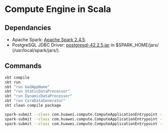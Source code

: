 # Compute Engine in Scala

## Dependancies

- Apache Spark: [Apache Spark 2.4.5](https://apache.claz.org/spark/spark-2.4.5/spark-2.4.5-bin-hadoop2.7.tgz).
- PostgreSQL JDBC Driver: [postgresql-42.2.5.jar](https://www.apache.org/dyn/closer.lua/spark/spark-2.4.5/) in $SPARK_HOME/jars/ (/usr/local/spark/jars/).

## Commands

```bash
sbt compile
sbt run
sbt "run badAppName"
sbt "run StaticDataProcessor"
sbt "run DynamicDataProcessor"
sbt "run CoreDataGenerator"
sbt clean compile package
```

```bash
spark-submit --class com.huawei.compute.ComputeApplicationEntrypoint --master local[4] target/scala-2.11/computeapplicationentrypoint_2.11-1.0.jar StaticDataProcessor
spark-submit --class com.huawei.compute.ComputeApplicationEntrypoint --master local[4] target/scala-2.11/computeapplicationentrypoint_2.11-1.0.jar DynamicDataProcessor
spark-submit --class com.huawei.compute.ComputeApplicationEntrypoint --master local[4] target/scala-2.11/computeapplicationentrypoint_2.11-1.0.jar CoreDataGenerator
```

